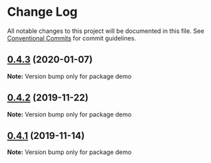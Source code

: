 # Change Log

All notable changes to this project will be documented in this file.
See [Conventional Commits](https://conventionalcommits.org) for commit guidelines.

## [0.4.3](https://github.com/Astrocoders/reform/compare/demo@0.4.2...demo@0.4.3) (2020-01-07)

**Note:** Version bump only for package demo





## [0.4.2](https://github.com/Astrocoders/reform/compare/demo@0.4.1...demo@0.4.2) (2019-11-22)

**Note:** Version bump only for package demo





## [0.4.1](https://github.com/Astrocoders/reform/compare/demo@0.4.0...demo@0.4.1) (2019-11-14)

**Note:** Version bump only for package demo
